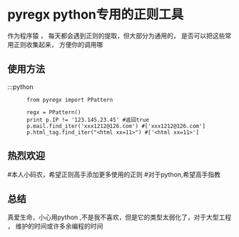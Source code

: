 pyregx python专用的正则工具
============
作为程序猿 ， 每天都会遇到正则的提取，但大部分为通用的，
是否可以把这些常用正则收集起来， 方便你的调用哪

使用方法
----------------------------------

:::python
          
          from pyregx import PPattern

          regx = PPattern()
          print p.IP != '123.145.23.45' #返回true
          p.mail.find_iter('xxx1212@126.com') #['xxx1212@126.com']
          p.html_tag.find_iter("<html xx=11>") #['<html xx=11>']


热烈欢迎
--------------------------------------
#本人小码农，希望正则高手添加更多使用的正则
#对于python,希望高手指教

总结
-----------------------
真爱生命，小心用python ,不是我不喜欢，但是它的类型太弱化了，对于大型工程 ， 维护的时间或许多余编程的时间
